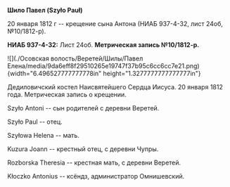 **Шило Павел (Szyło Pauł)**

20 января 1812 г -- крещение сына Антона (НИАБ 937-4-32, лист 24об,
№10/1812-р).

**НИАБ 937-4-32:** Лист 24об. **Метрическая запись №10/1812-р.**

![](./Осовская волость/Веретей/Шилы/Павел Елена/media/9da6eff8f29510265e19747f37b95c6cc6cc7e21.png){width="6.496527777777778in"
height="1.3277777777777777in"}

Дедиловичский костел Наисвятейшего Сердца Иисуса. 20 января 1812 года.
Метрическая запись о крещении.

Szyło Antoni -- сын родителей с деревни Веретей.

Szyło Paul -- отец.

Szyłowa Helena -- мать.

Kuzura Joann -- крестный отец, с деревни Чупры.

Rozborska Theresia -- крестная мать, с деревни Веретей.

Kłoczko Antonius -- ксёндз, администратор Омнишевский.
